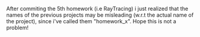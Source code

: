 After commiting the 5th homework (i.e RayTracing) i just realized that the names of the previous projects may be misleading (w.r.t the actual name of the project), since i've called them "homework_x". Hope this is not a problem!
